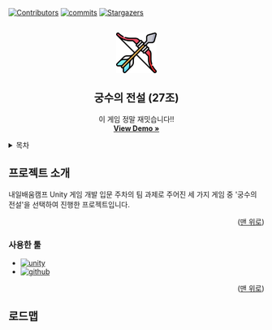 <a id="readme-top"></a>



<!-- PROJECT SHIELDS -->
[![Contributors][contributors-shield]][contributors-url]
[![commits][commits-shield]][commits-url]
[![Stargazers][stars-shield]][stars-url]



<!-- 프로젝트 로고 -->
<br />
<div align="center">
  <a href="https://github.com/25maru/Archero">
    <img src="images/logo.png" alt="Logo" width="80" height="80">
  </a>

  <h2 align="center">궁수의 전설 (27조)</h2>

  <p align="center">
    이 게임 정말 재밋습니다!!
    <br />
    <a href="https://github.com/othneildrew/Best-README-Template"><strong>View Demo »</strong></a>
    <br />
  </p>
</div>

<!-- 목차 -->
<details>
  <summary>목차</summary>
  <ol>
    <li>
      <a href="#프로젝트-소개">프로젝트 소개</a>
      <ul>
        <li><a href="#사용한-툴">사용한 툴</a></li>
      </ul>
    </li>
    <li><a href="#로드맵">Roadmap</a></li>
  </ol>
</details>



<!-- 프로젝트 소개 -->
## 프로젝트 소개
내일배움캠프 Unity 게임 개발 입문 주차의 팀 과제로 주어진 세 가지 게임 중 '궁수의 전설'을 선택하여 진행한 프로젝트입니다.

<p align="right">(<a href="#readme-top">맨 위로</a>)</p>



<!-- 사용한 툴 -->
### 사용한 툴

* [![unity][unity.com]][unity-url]
* [![github][github.com]][github-url]

<p align="right">(<a href="#readme-top">맨 위로</a>)</p>



<!-- 로드맵 -->
## 로드맵



<!-- 마크다운 링크 & 이미지 -->
[contributors-shield]: https://img.shields.io/github/contributors/25maru/Archero.svg?style=for-the-badge
[contributors-url]: https://github.com/25maru/Archero/graphs/contributors
[commits-shield]: https://img.shields.io/github/commits-since/25maru/Archero/v1.0.0.svg?style=for-the-badge
[commits-url]: https://github.com/25maru/Archero/graphs/commit-activity
[stars-shield]: https://img.shields.io/github/stars/25maru/Archero.svg?style=for-the-badge
[stars-url]: https://github.com/25maru/Archero/stargazers
[unity.com]: https://img.shields.io/badge/Unity-FFFFFF?style=for-the-badge&logo=unity&logoColor=black
[unity-url]: https://unity.com/kr
[github.com]: https://img.shields.io/badge/Github-181717?style=for-the-badge&logo=github&logoColor=white
[github-url]: https://github.com